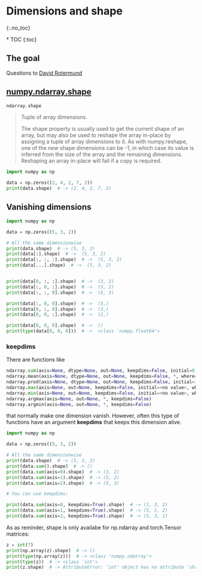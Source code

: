 # Dimensions and shape
{:.no_toc}

<nav markdown="1" class="toc-class">
* TOC
{:toc}
</nav>

## The goal



Questions to [David Rotermund](mailto:davrot@uni-bremen.de)

## [numpy.ndarray.shape](https://numpy.org/doc/stable/reference/generated/numpy.ndarray.shape.html)

```python
ndarray.shape
```

> Tuple of array dimensions.
> 
> The shape property is usually used to get the current shape of an array, but may also be used to reshape the array in-place by assigning a tuple of array dimensions to it. As with numpy.reshape, one of the new shape dimensions can be -1, in which case its value is inferred from the size of the array and the remaining dimensions. Reshaping an array in-place will fail if a copy is required.

```python
import numpy as np

data = np.zeros((2, 4, 2, 7, 2))
print(data.shape)  # -> (2, 4, 2, 7, 2)
```

## Vanishing dimensions

```python
import numpy as np

data = np.zeros((5, 3, 2))

# All the same dimensionwise
print(data.shape)  # -> (5, 3, 2)
print(data[:].shape)  # ->  (5, 3, 2)
print(data[:, :, :].shape)  # ->  (5, 3, 2)
print(data[...].shape)  # ->  (5, 3, 2)


print(data[0, :, :].shape)  # ->  (3, 2)
print(data[:, 0, :].shape)  # ->  (5, 2)
print(data[:, :, 0].shape)  # ->  (5, 3)

print(data[:, 0, 0].shape)  # ->  (5,)
print(data[0, :, 0].shape)  # ->  (3,)
print(data[0, 0, :].shape)  # ->  (2,)

print(data[0, 0, 0].shape)  # ->  ()
print(type(data[0, 0, 0]))  # ->  <class 'numpy.float64'>
```
### keepdims

There are functions like 
```python
ndarray.sum(axis=None, dtype=None, out=None, keepdims=False, initial=0, where=True)
ndarray.mean(axis=None, dtype=None, out=None, keepdims=False, *, where=True)
ndarray.prod(axis=None, dtype=None, out=None, keepdims=False, initial=1, where=True)
ndarray.max(axis=None, out=None, keepdims=False, initial=<no value>, where=True)
ndarray.min(axis=None, out=None, keepdims=False, initial=<no value>, where=True)
ndarray.argmax(axis=None, out=None, *, keepdims=False)
ndarray.argmin(axis=None, out=None, *, keepdims=False)
```
that normally make one dimension vanish. However, often this type of functions have an argument **keepdims** that keeps this dimension alive. 

```python
import numpy as np

data = np.zeros((5, 3, 2))

# All the same dimensionwise
print(data.shape)  # -> (5, 3, 2)
print(data.sum().shape)  # -> ()
print(data.sum(axis=0).shape)  # -> (3, 2)
print(data.sum(axis=1).shape)  # -> (5, 2)
print(data.sum(axis=2).shape)  # -> (5, 3)

# You can use keepdims:

print(data.sum(axis=0, keepdims=True).shape)  # -> (1, 3, 2)
print(data.sum(axis=1, keepdims=True).shape)  # -> (5, 1, 2)
print(data.sum(axis=2, keepdims=True).shape)  # -> (5, 3, 1)
```

As as reminder, shape is only availabe for np.ndarray and torch.Tensor matrices: 

```python
z = int(7)
print(np.array(z).shape)  # -> ()
print(type(np.array(z)))  # -> <class 'numpy.ndarray'>
print(type(z))  # -> <class 'int'>
print(z.shape)  # -> AttributeError: 'int' object has no attribute 'shape'
```
